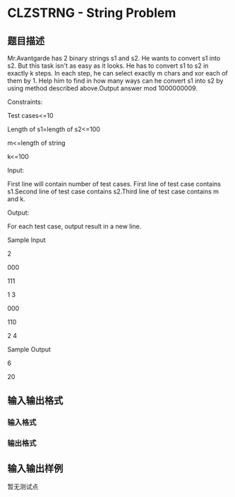 # CLZSTRNG - String Problem

## 题目描述

Mr.Avantgarde has 2 binary strings s1 and s2. He wants to convert s1 into s2. But this task isn't as easy as it looks. He has to convert s1 to s2 in exactly k steps. In each step, he can select exactly m chars and xor each of them by 1. Help him to find in how many ways can he convert s1 into s2 by using method described above.Output answer mod 1000000009.

Constraints:

Test cases<=10

Length of s1=length of s2<=100

m<=length of string

k<=100

Input:

First line will contain number of test cases. First line of test case contains s1.Second line of test case contains s2.Third line of test case contains m and k.

Output:

For each test case, output result in a new line.

Sample Input

2

000

111

1 3

000

110

2 4

Sample Output

6

20

## 输入输出格式

### 输入格式

### 输出格式

## 输入输出样例

暂无测试点

